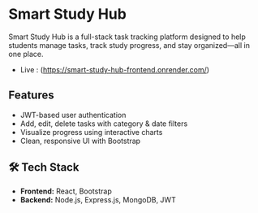 # Smart Study Hub

Smart Study Hub is a full-stack task tracking platform designed to help students manage tasks, track study progress, and stay organized—all in one place.
- Live : (https://smart-study-hub-frontend.onrender.com/)
## Features

- JWT-based user authentication  
- Add, edit, delete tasks with category & date filters  
- Visualize progress using interactive charts  
- Clean, responsive UI with Bootstrap  

## 🛠 Tech Stack

- **Frontend:** React, Bootstrap  
- **Backend:** Node.js, Express.js, MongoDB, JWT  
